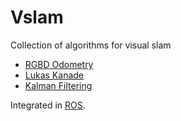 # Vslam

Collection of algorithms for visual slam


* [RGBD Odometry](src/odometry)
* [Lukas Kanade](src/lukas_kanade)
* [Kalman Filtering](src/kalman)

Integrated in [ROS](https://github.com/phildue/vslam_ros).
  

